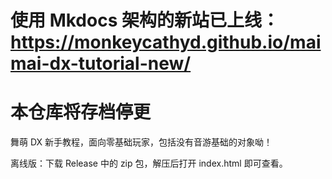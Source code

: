 # 使用 Mkdocs 架构的新站已上线：https://monkeycathyd.github.io/maimai-dx-tutorial-new/

# 本仓库将存档停更

舞萌&nbsp;DX&nbsp;新手教程，面向零基础玩家，包括没有音游基础的对象呦！

离线版：下载&nbsp;Release&nbsp;中的&nbsp;zip&nbsp;包，解压后打开&nbsp;index.html&nbsp;即可查看。
